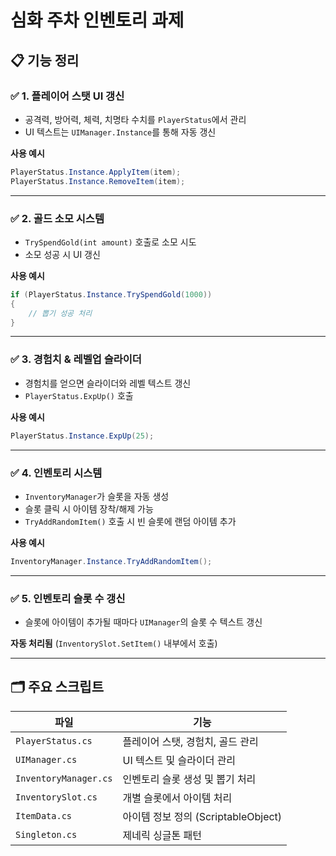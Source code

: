 # 심화 주차 인벤토리 과제

## 📋 기능 정리

### ✅ 1. 플레이어 스탯 UI 갱신
- 공격력, 방어력, 체력, 치명타 수치를 `PlayerStatus`에서 관리
- UI 텍스트는 `UIManager.Instance`를 통해 자동 갱신

**사용 예시**
```csharp
PlayerStatus.Instance.ApplyItem(item);
PlayerStatus.Instance.RemoveItem(item);
```

---

### ✅ 2. 골드 소모 시스템
- `TrySpendGold(int amount)` 호출로 소모 시도
- 소모 성공 시 UI 갱신

**사용 예시**
```csharp
if (PlayerStatus.Instance.TrySpendGold(1000))
{
    // 뽑기 성공 처리
}
```

---

### ✅ 3. 경험치 & 레벨업 슬라이더
- 경험치를 얻으면 슬라이더와 레벨 텍스트 갱신
- `PlayerStatus.ExpUp()` 호출

**사용 예시**
```csharp
PlayerStatus.Instance.ExpUp(25);
```

---

### ✅ 4. 인벤토리 시스템
- `InventoryManager`가 슬롯을 자동 생성
- 슬롯 클릭 시 아이템 장착/해제 가능
- `TryAddRandomItem()` 호출 시 빈 슬롯에 랜덤 아이템 추가

**사용 예시**
```csharp
InventoryManager.Instance.TryAddRandomItem();
```

---

### ✅ 5. 인벤토리 슬롯 수 갱신
- 슬롯에 아이템이 추가될 때마다 `UIManager`의 슬롯 수 텍스트 갱신

**자동 처리됨** (`InventorySlot.SetItem()` 내부에서 호출)

---

## 🗂️ 주요 스크립트

| 파일 | 기능 |
|------|------|
| `PlayerStatus.cs` | 플레이어 스탯, 경험치, 골드 관리 |
| `UIManager.cs` | UI 텍스트 및 슬라이더 관리 |
| `InventoryManager.cs` | 인벤토리 슬롯 생성 및 뽑기 처리 |
| `InventorySlot.cs` | 개별 슬롯에서 아이템 처리 |
| `ItemData.cs` | 아이템 정보 정의 (ScriptableObject) |
| `Singleton.cs` | 제네릭 싱글톤 패턴 |
